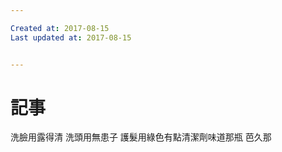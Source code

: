 ```yaml
---

Created at: 2017-08-15
Last updated at: 2017-08-15


---
```


# 記事


洗臉用露得清
洗頭用無患子
護髮用綠色有點清潔劑味道那瓶 芭久那

